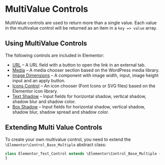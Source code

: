 # MultiValue Controls

<Badge type="tip" vertical="top" text="Elementor Core" /> <Badge type="warning" vertical="top" text="Basic" />

MultiValue controls are used to return more than a single value. Each value in the multivalue control will be returned as an item in a `key => value` array.

## Using MultiValue Controls

The following controls are included in Elementor:

* [URL](./controls/classes/control-url) – A URL field with a button to open the link in an external tab.
* [Media](./controls/classes/control-media) – A media chooser section based on the WordPress media library.
* [Image Dimensions](./controls/classes/control-image-dimensions) – A component with image width, input, image height input and an apply button.
* [Icons Control](./controls/classes/control-icons) – An icon chooser (Font Icons or SVG files) based on the Elementor icon library.
* [Text Shadow](./controls/classes/control-text-shadow) – Input fields for horizontal shadow, vertical shadow, shadow blur and shadow color.
* [Box Shadow](./controls/classes/control-box-shadow) – Input fields for horizontal shadow, vertical shadow, shadow blur, shadow spread and shadow color.

## Extending Multi Value Controls

To create your own multivalue control, you need to extend the `\Elementor\Control_Base_Multiple` abstract class:

```php {1}
class Elementor_Test_Control extends \Elementor\Control_Base_Multiple {
}
```
